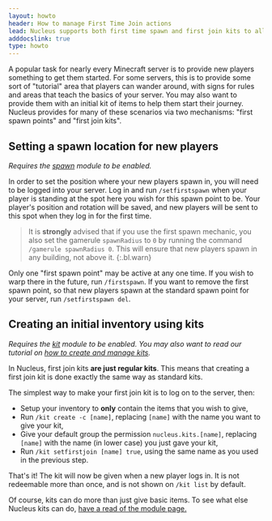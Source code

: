```yaml
---
layout: howto
header: How to manage First Time Join actions  
lead: Nucleus supports both first time spawn and first join kits to allow you to aid all your new players. 
adddocslink: true
type: howto
---
```


A popular task for nearly every Minecraft server is to provide new players something to get them started. For some servers, 
this is to provide some sort of "tutorial" area that players can wander around, with signs for rules and areas that teach
the basics of your server. You may also want to provide them with an initial kit of items to help them start their journey.
Nucleus provides for many of these scenarios via two mechanisms: "first spawn points" and "first join kits".

## Setting a spawn location for new players

_Requires the [spawn](../modules/spawn.html) module to be enabled._

In order to set the position where your new players spawn in, you will need to be logged into your server. Log in and run
 `/setfirstspawn` when your player is standing at the spot here you wish for this spawn point to be. Your player's position
 and rotation will be saved, and new players will be sent to this spot when they log in for the first time.

> It is **strongly** advised that if you use the first spawn mechanic, you also set the gamerule `spawnRadius` to  `0` 
> by running the command `/gamerule spawnRadius 0`.
> This will ensure that new players spawn in any building, not above it.
{:.bl.warn}
 
Only one "first spawn point" may be active at any one time. If you wish to warp there in the future, run `/firstspawn`.
If you want to remove the first spawn point, so that new players spawn at the standard spawn point for your server,
run `/setfirstspawn del`.

## Creating an initial inventory using kits

_Requires the [kit](../modules/kit.html) module to be enabled. You may also want to read our tutorial on [how to create
and manage kits](../tutorial/kit)._

In Nucleus, first join kits **are just regular kits**. This means that creating a first join kit is done exactly the same
way as standard kits. 

The simplest way to make your first join kit is to log on to the server, then:
 
 * Setup your inventory to **only** contain the items that you wish to give,
 * Run `/kit create -c [name]`, replacing `[name]` with the name you want to give your kit,
 * Give your default group the permission `nucleus.kits.[name]`, replacing `[name]` with the name (in lower case) you 
 just gave your kit,
 * Run `/kit setfirstjoin [name] true`, using the same name as you used in the previous step.
 
That's it! The kit will now be given when a new player logs in. It is not redeemable more than once, and is not shown on
`/kit list` by default.

Of course, kits can do more than just give basic items. To see what else Nucleus kits can do, [have a read of the module 
page.](../modules/kit.html)